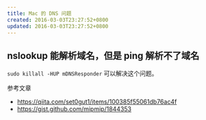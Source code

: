 ```yaml
---
title: Mac 的 DNS 问题
created: 2016-03-03T23:27:52+0800
updated: 2016-03-03T23:27:52+0800
---
```



## nslookup 能解析域名，但是 ping 解析不了域名

`sudo killall -HUP mDNSResponder` 可以解决这个问题。

参考文章

- https://qiita.com/set0gut1/items/100385f55061db76ac4f
- https://gist.github.com/mipmip/1844353

